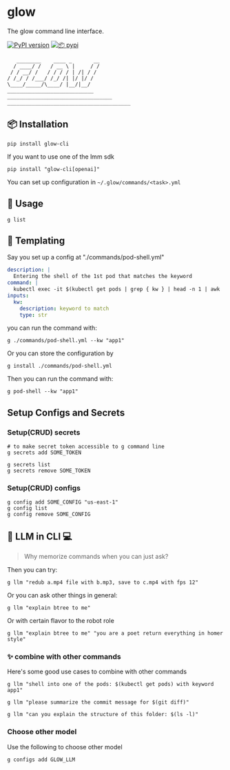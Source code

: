 # glow
The glow command line interface.

[![PyPI version](https://img.shields.io/pypi/v/glow-cli)](https://pypi.org/project/glow-cli/)
[![📦 pypi](https://github.com/loopsocial/glow/actions/workflows/publish.yml/badge.svg)](https://github.com/loopsocial/glow/actions/workflows/publish.yml) 

```
   ________    ____ _       __
  / ____/ /   / __ \ |     / /
 / / __/ /   / / / / | /| / /
/ /_/ / /___/ /_/ /| |/ |/ /
\____/_____/\____/ |__/|__/
____________________________
__________________________________
________________________________________
```

## 📦 Installation
```shell
pip install glow-cli
```

If you want to use one of the lmm sdk
```shell
pip install "glow-cli[openai]"
```

You can set up configuration in `~/.glow/commands/<task>.yml`

## 🚀 Usage

```shell
g list
```

## 🦋 Templating
Say you set up a config at "./commands/pod-shell.yml"
```yaml
description: |
  Entering the shell of the 1st pod that matches the keyword
command: |
  kubectl exec -it $(kubectl get pods | grep { kw } | head -n 1 | awk '{print $1}') -- /bin/bash
inputs:
  kw:
    description: keyword to match
    type: str
```

you can run the command with:
```shell
g ./commands/pod-shell.yml --kw "app1"
```

Or you can store the configuration by
```shell
g install ./commands/pod-shell.yml
```

Then you can run the command with:
```shell
g pod-shell --kw "app1"
```

## Setup Configs and Secrets
### Setup(CRUD) secrets
```shell
# to make secret token accessible to g command line
g secrets add SOME_TOKEN

g secrets list
g secrets remove SOME_TOKEN
```
### Setup(CRUD) configs
```shell
g config add SOME_CONFIG "us-east-1"
g config list
g config remove SOME_CONFIG
```

## 🦙 LLM in CLI 💻
> Why memorize commands when you can just ask?


Then you can try:
```shell
g llm "redub a.mp4 file with b.mp3, save to c.mp4 with fps 12"
```

Or you can ask other things in general:
```shell
g llm "explain btree to me"
```

Or with certain flavor to the robot role
```shell
g llm "explain btree to me" "you are a poet return everything in homer style"
```

### ✨ combine with other commands
Here's some good use cases to combine with other commands
```shell
g llm "shell into one of the pods: $(kubectl get pods) with keyword app1"
```

```shell
g llm "please summarize the commit message for $(git diff)"
```

```shell
g llm "can you explain the structure of this folder: $(ls -l)"
```

### Choose other model
Use the following to choose other model
```
g configs add GLOW_LLM
```